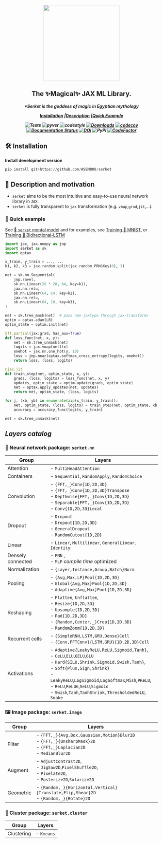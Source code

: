 <div align="center">
<img width="250px" src="https://github.com/ASEM000/serket/assets/48389287/1733c849-c44f-4810-b74a-8a10263e8cc5"></div>

<h2 align="center">The ✨Magical✨ JAX ML Library.</h2>
<h5 align = "center"> *Serket is the goddess of magic in Egyptian mythology

[**Installation**](#Installation)
|[**Description**](#Description)
|[**Quick Example**](#QuickExample)

![Tests](https://github.com/ASEM000/serket/actions/workflows/tests.yml/badge.svg)
![pyver](https://img.shields.io/badge/python-3.8%203.9%203.10%203.11-blue)
![codestyle](https://img.shields.io/badge/codestyle-black-black)
[![Downloads](https://static.pepy.tech/badge/serket)](https://pepy.tech/project/serket)
[![codecov](https://codecov.io/gh/ASEM000/serket/branch/main/graph/badge.svg?token=C6NXOK9EVS)](https://codecov.io/gh/ASEM000/serket)
[![Documentation Status](https://readthedocs.org/projects/serket/badge/?version=latest)](https://serket.readthedocs.io/en/latest/?badge=latest)
[![DOI](https://zenodo.org/badge/526985786.svg)](https://zenodo.org/badge/latestdoi/526985786)
![PyPI](https://img.shields.io/pypi/v/serket)
[![CodeFactor](https://www.codefactor.io/repository/github/asem000/serket/badge)](https://www.codefactor.io/repository/github/asem000/serket)

</h5>



## 🛠️ Installation<a id="Installation"></a>

**Install development version**

```python
pip install git+https://github.com/ASEM000/serket
```

## 📖 Description and motivation<a id="Description"></a>

- `serket` aims to be the most intuitive and easy-to-use neural network library in `JAX`.
- `serket` is fully transparent to `jax` transformation (e.g. `vmap`,`grad`,`jit`,...).

### 🏃 Quick example<a id="QuickExample"></a>

See [🧠 `serket` mental model](https://serket.readthedocs.io/en/latest/notebooks/mental_model.html) and for examples, see [Training 🚆 MNIST](https://serket.readthedocs.io/en/latest/notebooks/train_mnist.html), or [Training 🚆 Bidirectional-LSTM](https://serket.readthedocs.io/en/latest/notebooks/train_bilstm.html)

```python
import jax, jax.numpy as jnp
import serket as sk
import optax

x_train, y_train = ..., ...
k1, k2, k3 = jax.random.split(jax.random.PRNGKey(0), 3)

net = sk.nn.Sequential(
    jnp.ravel,
    sk.nn.Linear(28 * 28, 64, key=k1),
    jax.nn.relu,
    sk.nn.Linear(64, 64, key=k2),
    jax.nn.relu,
    sk.nn.Linear(64, 10, key=k3),
)

net = sk.tree_mask(net)  # pass non-jaxtype through jax-transforms
optim = optax.adam(LR)
optim_state = optim.init(net)

@ft.partial(jax.grad, has_aux=True)
def loss_func(net, x, y):
    net = sk.tree_unmask(net)
    logits = jax.vmap(net)(x)
    onehot = jax.nn.one_hot(y, 10)
    loss = jnp.mean(optax.softmax_cross_entropy(logits, onehot))
    return loss, (loss, logits)

@jax.jit
def train_step(net, optim_state, x, y):
    grads, (loss, logits) = loss_func(net, x, y)
    updates, optim_state = optim.update(grads, optim_state)
    net = optax.apply_updates(net, updates)
    return net, optim_state, (loss, logits)

for j, (xb, yb) in enumerate(zip(x_train, y_train)):
    net, optim_state, (loss, logits) = train_step(net, optim_state, xb, yb)
    accuracy = accuracy_func(logits, y_train)

net = sk.tree_unmask(net)
```

## _Layers catalog_

### 🧠 Neural network package: `serket.nn`
| Group | Layers |
| ------------- | ------------- |
|Attention| - `MultiHeadAttention`|
| Containers| - `Sequential`, `RandomApply`, `RandomChoice` |
| Convolution | - `{FFT,_}Conv{1D,2D,3D}` <br> - `{FFT,_}Conv{1D,2D,3D}Transpose` <br> - `Depthwise{FFT,_}Conv{1D,2D,3D}`  <br> - `Separable{FFT,_}Conv{1D,2D,3D}` <br> - `Conv{1D,2D,3D}Local` |
|Dropout|- `Dropout`<br> - `Dropout{1D,2D,3D}` <br> - `GeneralDropout` <br> - `RandomCutout{1D,2D}` |
| Linear  | - `Linear`, `Multilinear`, `GeneralLinear`, `Identity`  |
|Densely connected| - `FNN` , <br> - `MLP` _compile time_ optimized |
|Normalization|- `{Layer,Instance,Group,Batch}Norm`|
|Pooling|- `{Avg,Max,LP}Pool{1D,2D,3D}`  <br> - `Global{Avg,Max}Pool{1D,2D,3D}` <br> - `Adaptive{Avg,Max}Pool{1D,2D,3D}` |
|Reshaping|- `Flatten`, `Unflatten`, <br> - `Resize{1D,2D,3D}` <br> - `Upsample{1D,2D,3D}` <br> - `Pad{1D,2D,3D}` <br> - `{Random,Center,_}Crop{1D,2D,3D}` <br> - `RandomZoom{1D,2D,3D}` |
|Recurrent cells| - `{SimpleRNN,LSTM,GRU,Dense}Cell` <br> - `{Conv,FFTConv}{LSTM,GRU}{1D,2D,3D}Cell` |
|Activations|- `Adaptive{LeakyReLU,ReLU,Sigmoid,Tanh}`,<br> - `CeLU`,`ELU`,`GELU`,`GLU`<br>- `Hard{SILU,Shrink,Sigmoid,Swish,Tanh}`, <br> - `Soft{Plus,Sign,Shrink}` <br> - `LeakyReLU`,`LogSigmoid`,`LogSoftmax`,`Mish`,`PReLU`,<br> - `ReLU`,`ReLU6`,`SeLU`,`Sigmoid` <br> - `Swish`,`Tanh`,`TanhShrink`, `ThresholdedReLU`, `Snake`|

### 🖼️ Image package: `serket.image`
| Group | Layers |
| ------------- | ------------- |
|Filter        | - `{FFT,_}{Avg,Box,Gaussian,Motion}Blur2D` <br> - `{FFT,_}{UnsharpMask}2D` <br> - `{FFT,_}Laplacian2D` <br> - `MedianBlur2D` |
|Augment| - `AdjustContrast2D`, <br> - `JigSaw2D`,`PixelShuffle2D`, <br> - `Pixelate2D`, <br> - `Posterize2D`,`Solarize2D`  |
|Geometric| - `{Random,_}{Horizontal,Vertical}{Translate,Flip,Shear}2D` <br> - `{Random,_}{Rotate}2D`|


### 🌈 Cluster package: `serket.cluster`

| Group | Layers |
| ------------- | ------------- |
| Clustering        | - `Kmeans`| 
